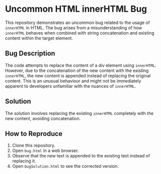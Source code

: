 # Uncommon HTML innerHTML Bug

This repository demonstrates an uncommon bug related to the usage of `innerHTML` in HTML.  The bug arises from a misunderstanding of how `innerHTML` behaves when combined with string concatenation and existing content within the target element.

## Bug Description
The code attempts to replace the content of a div element using `innerHTML`. However, due to the concatenation of the new content with the existing `innerHTML`, the new content is appended instead of replacing the original content. This is an unusual behaviour and might not be immediately apparent to developers unfamiliar with the nuances of `innerHTML`.

## Solution
The solution involves replacing the existing `innerHTML` completely with the new content, avoiding concatenation.

## How to Reproduce
1. Clone this repository.
2. Open `bug.html` in a web browser.
3. Observe that the new text is appended to the existing text instead of replacing it.
4. Open `bugSolution.html` to see the corrected version.